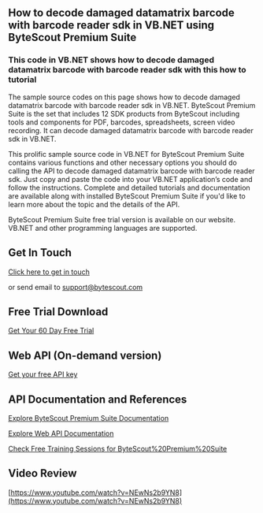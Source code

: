 ## How to decode damaged datamatrix barcode with barcode reader sdk in VB.NET using ByteScout Premium Suite

### This code in VB.NET shows how to decode damaged datamatrix barcode with barcode reader sdk with this how to tutorial

The sample source codes on this page shows how to decode damaged datamatrix barcode with barcode reader sdk in VB.NET. ByteScout Premium Suite is the set that includes 12 SDK products from ByteScout including tools and components for PDF, barcodes, spreadsheets, screen video recording. It can decode damaged datamatrix barcode with barcode reader sdk in VB.NET.

This prolific sample source code in VB.NET for ByteScout Premium Suite contains various functions and other necessary options you should do calling the API to decode damaged datamatrix barcode with barcode reader sdk. Just copy and paste the code into your VB.NET application’s code and follow the instructions. Complete and detailed tutorials and documentation are available along with installed ByteScout Premium Suite if you'd like to learn more about the topic and the details of the API.

ByteScout Premium Suite free trial version is available on our website. VB.NET and other programming languages are supported.

## Get In Touch

[Click here to get in touch](https://bytescout.zendesk.com/hc/en-us/requests/new?subject=ByteScout%20Premium%20Suite%20Question)

or send email to [support@bytescout.com](mailto:support@bytescout.com?subject=ByteScout%20Premium%20Suite%20Question) 

## Free Trial Download

[Get Your 60 Day Free Trial](https://bytescout.com/download/web-installer?utm_source=github-readme)

## Web API (On-demand version)

[Get your free API key](https://pdf.co/documentation/api?utm_source=github-readme)

## API Documentation and References

[Explore ByteScout Premium Suite Documentation](https://bytescout.com/documentation/index.html?utm_source=github-readme)

[Explore Web API Documentation](https://pdf.co/documentation/api?utm_source=github-readme)

[Check Free Training Sessions for ByteScout%20Premium%20Suite](https://academy.bytescout.com/)

## Video Review

[https://www.youtube.com/watch?v=NEwNs2b9YN8](https://www.youtube.com/watch?v=NEwNs2b9YN8)